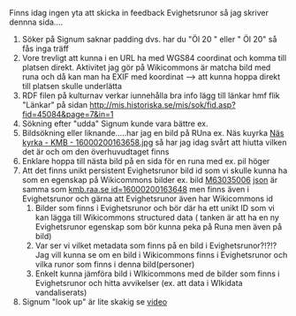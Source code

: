 Finns idag ingen yta att skicka in feedback Evighetsrunor så jag skriver dennna sida....

1) Söker på Signum saknar padding dvs. har du "Öl 20 " eller " Öl 20" så fås inga träff
2) Vore trevligt att kunna i en URL ha med WGS84 coordinat och komma till platsen direkt. Aktivitet jag gör på Wikicommons är matcha bild med runa och då kan man ha EXIF med koordinat --> att kunna hoppa direkt till platsen skulle underlätta
3) RDF filen på kulturnav verkar iunnehålla bra info lägg till länkar hmf flik "Länkar" på sidan http://mis.historiska.se/mis/sok/fid.asp?fid=45084&page=7&in=1 
4) Sökning efter "udda" Signum kunde vara bättre ex.
5) Bildsökning eller liknande.....har jag en bild på RUna ex. Näs kuyrka [Näs kyrka - KMB - 16000200163658.jpg](https://commons.wikimedia.org/wiki/File:N%C3%A4s_kyrka_-_KMB_-_16000200163658.jpg) så har jag idag svårt att hiutta vilken det är och om den överhuvudtaget finns
6) Enklare hoppa till nästa bild på en sida för en runa med ex. pil höger
7) Att det finns unikt persistent Evighetsrunor bild id som vi skulle kunna ha som en egenskap på Wikicommons bilder ex. bild [M63035006](http://commons.wikimedia.org/entity/M63035006) [json](http://commons.wikimedia.org/entity/M63035006.json) är samma som [kmb.raa.se id=16000200163648](https://kmb.raa.se/cocoon/bild/show-image.html?id=16000200163648) men finns även i Evighetsrunor och gärna att Evighetsrunor även har Wikicommons id 
   1) Bilder som finns i Evighetsrunor och bör där ha ett unikt ID som vi kan lägga till Wikicommons structured data ( tanken är att ha en ny Evighetsrunor egenskap som bör kunna peka på Runa men även på bild)
   2) Var ser vi vilket metadata som finns på en bild i Evighetsrunor?!?!?  Jag vill kunna se om en bild i Wikicommons finns i Evighetsrunor och vilka runor som finns i denna bild(personer)
   3) Enkelt kunna jämföra bild i WIkicommons med de bilder som finns i Evighetsrunor och hitta avvikelser (ex. att data i WIkidata vandaliserats)
7) Signum "look up" är lite skakig se [video](https://youtu.be/SWS6dtA_ltY)

